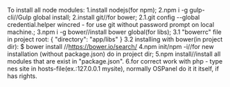 To install all node modules:
1.install nodejs(for npm);
2.npm i -g gulp-cli//Gulp global install;
2.install git//for bower;
      2.1.git config --global credential.helper wincred - for use git without password prompt on local machine.;
3.npm i -g bower//install bower global(for libs);
      3.1 "bowerrc" file in project root:
          {
           "directory": "app/libs"
           }
      3.2 installing with bower(in project dir):
          $ bower install <package>//https://bower.io/search/
4.npm init/npm -i//for new installation (without package.json) do in project dir;
5.npm install//install all modules that are exist in "package.json".
6.for correct work with php - type nes site in hosts-file(ex.:127.0.0.1 mysite), normally OSPanel do it it itself, if has rights.